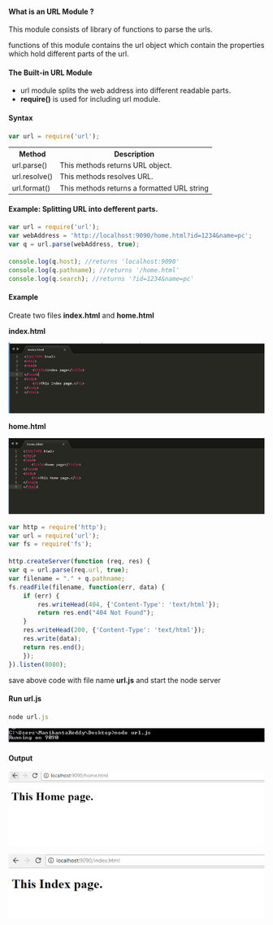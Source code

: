 <h4>What is an URL Module ?</h4>
<p>This module consists of  library of functions to parse the urls.</p>
<p>functions of this module contains the url object which contain the properties which hold different parts of the url.</p>
<h4>The Built-in URL Module</h4>
	<ul>
		<li>url module splits the web address into different readable parts.</li>
		<li><b>require()</b> is used for including url module.</li>
	</ul>
<h4>Syntax</h4>

```javascript
var url = require('url');
```

<table class="pc-table">
	<tr>
		<th>Method</th>
		<th>Description</th>
	</tr>
	<tr>
		<td>url.parse()</td>
		<td>This methods returns URL object.</td>
	</tr>
	<tr>
		<td>url.resolve()</td>
		<td>This methods resolves URL.</td>
	</tr>
	<tr>
		<td>url.format()</td>
		<td>This methods returns a formatted URL string</td>
	</tr>
</table>
<h4>Example: Splitting URL into defferent parts.</h4>

```javascript
var url = require('url');
var webAddress = 'http://localhost:9090/home.html?id=1234&name=pc';
var q = url.parse(webAddress, true);

console.log(q.host); //returns 'localhost:9090'
console.log(q.pathname); //returns '/home.html'
console.log(q.search); //returns '?id=1234&name=pc'
```

<h4>Example </h4>  
<p>Create two files <b>index.html</b> and <b>home.html</b></p>  
<p><b>index.html</b></p>  

![indexpage](../images/indexpage.PNG)

<p><b>home.html</b></p>

![indexpage](../images/homepage.PNG)

```javascript
var http = require('http');
var url = require('url');
var fs = require('fs');

http.createServer(function (req, res) {
var q = url.parse(req.url, true);
var filename = "." + q.pathname;
fs.readFile(filename, function(err, data) {
	if (err) {
		res.writeHead(404, {'Content-Type': 'text/html'});
	 	return res.end("404 Not Found");
	}
	res.writeHead(200, {'Content-Type': 'text/html'});
	res.write(data);
	return res.end();
	});
}).listen(8080);
```

<p>save above code with file name <b>url.js</b> and start the node server</p>
<h4>Run url.js</h4>

```javascript 
node url.js
```

![cmdurlRun](https://github.com/pioneercoders/pc-tutorials/blob/master/node-js/images/cmdurlRun.PNG)

<h4>Output</h4>

![homeOutput](https://github.com/pioneercoders/pc-tutorials/blob/master/node-js/images/homeOutput.PNG)

![indexOutput](https://github.com/pioneercoders/pc-tutorials/blob/master/node-js/images/indexOutput.PNG)
